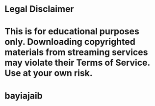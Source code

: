 # Legal Disclaimer

# This is for educational purposes only. Downloading copyrighted materials from streaming services may violate their Terms of Service. Use at your own risk. 

# bayiajaib
